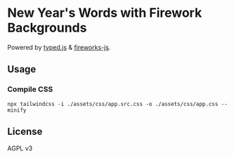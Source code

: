 # New Year's Words with Firework Backgrounds

Powered by [typed.js](https://github.com/mattboldt/typed.js/) & [fireworks-js](https://github.com/crashmax-dev/fireworks-js/).

## Usage

### Compile CSS

```
npx tailwindcss -i ./assets/css/app.src.css -o ./assets/css/app.css --minify
```

## License

AGPL v3
